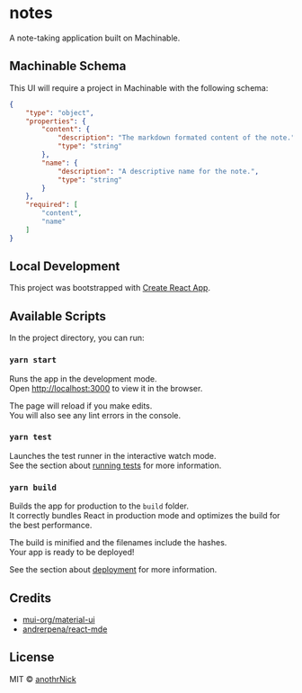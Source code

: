 # notes
A note-taking application built on Machinable.

## Machinable Schema

This UI will require a project in Machinable with the following schema:

```json
{
    "type": "object",
    "properties": {
        "content": {
            "description": "The markdown formated content of the note.",
            "type": "string"
        },
        "name": {
            "description": "A descriptive name for the note.",
            "type": "string"
        }
    },
    "required": [
        "content",
        "name"
    ]
}
```

## Local Development

This project was bootstrapped with [Create React App](https://github.com/facebook/create-react-app).

## Available Scripts

In the project directory, you can run:

### `yarn start`

Runs the app in the development mode.<br>
Open [http://localhost:3000](http://localhost:3000) to view it in the browser.

The page will reload if you make edits.<br>
You will also see any lint errors in the console.

### `yarn test`

Launches the test runner in the interactive watch mode.<br>
See the section about [running tests](https://facebook.github.io/create-react-app/docs/running-tests) for more information.

### `yarn build`

Builds the app for production to the `build` folder.<br>
It correctly bundles React in production mode and optimizes the build for the best performance.

The build is minified and the filenames include the hashes.<br>
Your app is ready to be deployed!

See the section about [deployment](https://facebook.github.io/create-react-app/docs/deployment) for more information.

## Credits

* [mui-org/material-ui](https://github.com/mui-org/material-ui)
* [andrerpena/react-mde](https://github.com/andrerpena/react-mde)

## License

MIT © [anothrNick](https://github.com/anothrNick)
